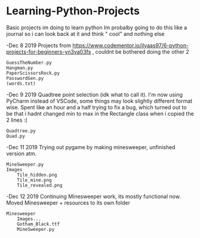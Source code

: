# Learning-Python-Projects
Basic projects im doing to learn python
Im probalby going to do this like a journal so i can look back at it and think "  cool" and nothing else

-Dec 8 2019
Projects from https://www.codementor.io/ilyaas97/6-python-projects-for-beginners-yn3va03fs , couldnt be bothered doing the other 2

	GuessTheNumber.py
	Hangman.py
	PaperScissorsRock.py
	PasswordGen.py
	(words.txt)

-Dec 9 2019
Quadtree point selection (idk what to call it). I'm now using PyCharm instead of VSCode, some things may look slightly different format wise. Spent like an hour and a half trying to fix a bug, which turned out to be that i hadnt changed min to max in the Rectangle class when i copied the 2 lines :(

	Quadtree.py
	Quad.py

-Dec 11 2019
Trying out pygame by making minesweeper, unfinished version atm.

	MineSweeper.py
	Images
		Tile_hidden.png
		Tile_mine.png
		Tile_revealed.png

-Dec 12 2019
Continuing Minesweeper work, its mostly functional now.
Moved Minesweeper + resources to its own folder	

	Minesweeper
		Images...
		Gotham_Black.ttf
		MineSweeper.py
		
